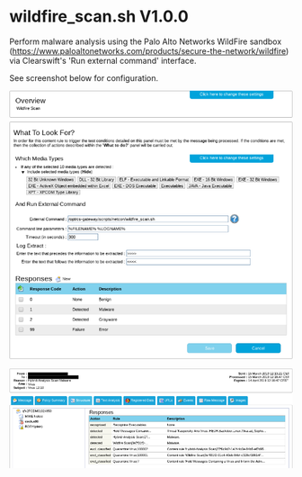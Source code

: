 wildfire_scan.sh V1.0.0
=======================

Perform malware analysis using the Palo Alto Networks WildFire sandbox (https://www.paloaltonetworks.com/products/secure-the-network/wildfire) via Clearswift's 'Run external command' interface.

See screenshot below for configuration.

<p align="center">
  <img src="https://raw.githubusercontent.com/netcon-consulting/cs-menu/master/wildfire_scan/images/wildfire.png">
</p>

<p align="center">
  <img src="https://raw.githubusercontent.com/netcon-consulting/cs-menu/master/wildfire_scan/images/result.png">
</p>
